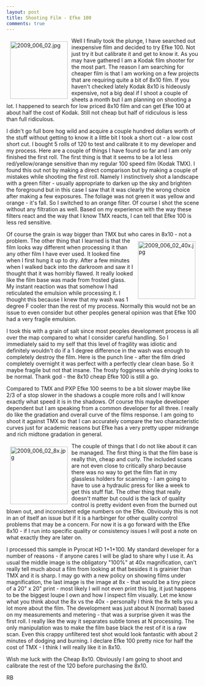 ```yaml
---
layout: post
title: Shooting Film - Efke 100
comments: true
---
```

<a rel="lightbox" href="/wp-content/uploads/2009/10/2009_006_02.jpg"><img title="2009_006_02.jpg" src="/wp-content/uploads/2009/10/.thumbs/.2009_006_02.jpg" border="0" alt="2009_006_02.jpg" hspace="10" vspace="10" width="150" height="150" align="left" /></a>Well I finally took the plunge, I have searched out inexpensive film and decided to try Efke 100. Not just try it but calibrate it and get to know it. As you may have gathered I am a Kodak film shooter for the most part. The reason I am searching for cheaper film is that I am working on a few projects that are requiring quite a bit of 8x10 film. If you haven't checked lately Kodak 8x10 is hideously expensive, not a big deal if I shoot a couple of sheets a month but I am planning on shooting a lot. I happened to search for low priced 8x10 film and can get Efke 100 at about half the cost of Kodak. Still not cheap but half of ridiculous is less than full ridiculous.

I didn't go full bore hog wild and acquire a couple hundred dollars worth of the stuff without getting to know it a little bit I took a short cut - a low cost short cut. I bought 5 rolls of 120 to test and calibrate it to my developer and my process. Here are a couple of things I have found so far and I am only finished the first roll. The first thing is that it seems to be a lot less red/yellow/orange sensitive than my regular 100 speed film (Kodak TMX). I found this out not by making a direct comparison but by making a couple of mistakes while shooting the first roll. Namely I instinctively shot a landscape with a green filter - usually appropriate to darken up the sky and brighten the foreground but in this case I saw that it was clearly the wrong choice after making a few exposures. The foliage was not green it was yellow and orange - it's fall. So I switched to an orange filter. Of course I shot the scene without any filtration as well. Based on my experience with the way these filters react and the way that I know TMX reacts, I can tell that Efke 100 is less red sensitive.

Of course the grain is way bigger than TMX but who cares in 8x10 - not a problem. The other thing<a rel="lightbox" href="/wp-content/uploads/2009/10/2009_006_02_40x.jpg"><img title="2009_006_02_40x.jpg" src="/wp-content/uploads/2009/10/.thumbs/.2009_006_02_40x.jpg" border="0" alt="2009_006_02_40x.jpg" hspace="10" vspace="10" width="150" height="150" align="right" /></a> that I learned is that the film looks way different when processing it than any other film I have ever used. It looked fine when I first hung it up to dry. After a few minutes when I walked back into the darkroom and saw it I thought that it was horribly flawed. It really looked like the film base was made from frosted glass. My instant reaction was that somehow I had reticulated the emulsion while processing it. I thought this because I knew that my wash was 1 degree F cooler than the rest of my process. Normally this would not be an issue to even consider but other peoples general opinion was that Efke 100 had a very fragile emulsion.

I took this with a grain of salt since most peoples development process is all over the map compared to what I consider careful handling. So I immediately said to my self that this level of fragility was idiotic and definitely wouldn't do if a 1 degree difference in the wash was enough to completely destroy the film. Here is the punch line - after the film dried completely overnight it was perfect with a perfectly clear clean base. So it maybe fragile but not that insane. The frosty fogginess while drying looks to be normal. Thank god - the 8x10 cheap Efke 100 is still a go.

Compared to TMX and PXP Efke 100 seems to be a bit slower maybe like 2/3 of a stop slower in the shadows a couple more rolls and I will know exactly what speed it is in the shadows. Of course this maybe developer dependent but I am speaking from a common developer for all three. I really do like the gradation and overall curve of the films response. I am going to shoot it against TMX so that I can accurately compare the two characteristic curves just for academic reasons but Efke has a very pretty upper midrange and rich midtone gradation in general.

<a rel="lightbox" href="/wp-content/uploads/2009/10/2009_006_02_8x.jpg"><img title="2009_006_02_8x.jpg" src="/wp-content/uploads/2009/10/.thumbs/.2009_006_02_8x.jpg" border="0" alt="2009_006_02_8x.jpg" hspace="10" vspace="10" width="150" height="150" align="left" /></a>The couple of things that I do not like about it can be managed. The first thing is that the film base is really thin, cheap and curly. The included scans are not even close to critically sharp because there was no way to get the film flat in my glassless holders for scanning - I am going to have to use a hydraulic press for like a week to get this stuff flat. The other thing that really doesn't matter but could is the lack of quality control is pretty evident even from the burned out blown out, and inconsistent edge numbers on the Efke. Obviously this is not in an of itself an issue but if it is a harbinger for other quality control problems that may be a concern. For now it is a go forward with the Efke 8x10 - if I run into specific quality or consistency issues I will post a note on what exactly they are later on.

I processed this sample in Pyrocat HD 1+1+100. My standard developer for a number of reasons - if anyone cares I will be glad to share why I use it. As usual the middle image is the obligatory "100%" at 40x magnification, can't really tell much about a film from looking at that besides it is grainier than TMX and it is sharp. I may go with a new policy on showing films under magnification, the last image is the image at 8x - that would be a tiny piece of a 20" x 20" print - most likely I will not even print this big, it just happens to be the biggest loupe I own and how I inspect film visually. Let me know what you think about the 8x vs the 40x - personally I think the 8x tells you a lot more about the film. The development was just about N (normal) based on my measurements and metering - that was a surprise given it was the first roll. I really like the way it separates subtle tones at N processing. The only manipulation was to make the film base black the rest of it is a raw scan. Even this crappy unfiltered test shot would look fantastic with about 2 minutes of dodging and burning. I declare Efke 100 pretty nice for half the cost of TMX - I think I will really like it in 8x10.

Wish me luck with the Cheap 8x10. Obviously I am going to shoot and calibrate the rest of the 120 before purchasing the 8x10.

RB